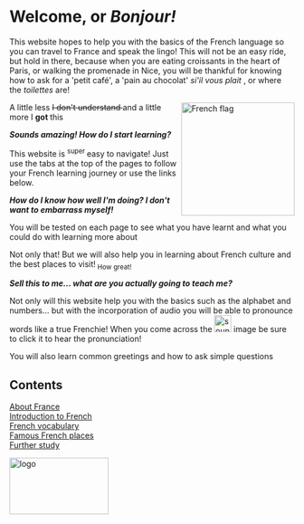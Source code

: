 <h1> <strong> Welcome, or <i> Bonjour! </i> </strong> </h1>
<body> 
  This website hopes to help you with the basics of the French language so you can travel to France and speak the lingo! 
  This will not be an easy ride, but hold in there, because when you are eating croissants in the heart of Paris, or walking the promenade in Nice, you will be thankful for knowing how to ask for a 'petit café', a 'pain au chocolat' <i> si'il vous plait </i>, or where the <i> toilettes </i> are! 
  <p> <img src="https://upload.wikimedia.org/wikipedia/commons/thumb/6/63/N%C3%A9cropole_nationale_de_Sigolsheim_2013_38.jpg/1920px-N%C3%A9cropole_nationale_de_Sigolsheim_2013_38.jpg" alt="French flag" style="float:right;width:200px;height:200px;" >
   A little less <strike> I don't understand </strike> and a little more I <strong> got </strong> this </p>
  </body>
<p>
  <strong> <i> Sounds amazing! How do I start learning? </i> </strong> 
  </p> <p>
  This website is <sup> super </sup> easy to navigate! Just use the tabs at the top of the pages to follow your French learning journey or use the links below. </p>
  <p> <strong> <i> How do I know how well I'm doing? I don't want to embarrass myself! </i> </strong> </p>
  <p> You will be tested on each page to see what you have learnt and what you could do with learning more about </p>
  <p> Not only that! But we will also help you in learning about French culture and the best places to visit!<sub> How great!</sub> </p>
<p> <strong> <i> Sell this to me... what are you actually going to teach me? </i> </strong> </p>
<p> Not only will this website help you with the basics such as the alphabet and numbers... but with the incorporation of audio you will be able to pronounce words like a true Frenchie! When you come across the <img src="https://upload.wikimedia.org/wikipedia/commons/thumb/d/d6/Emoji_u1f509.svg/70px-Emoji_u1f509.svg.png" alt= "sound image" width="30" height="30" > image be sure to click it to hear the pronunciation! </p>
  <p> You will also learn common greetings and how to ask simple questions </p>
<p> </p>
<h2> Contents </h2> 
  <a  href="https://georginah2.github.io/SML5202-final-Hutt/page2.html" > About France </a> <br>
  <a  href="https://georginah2.github.io/SML5202-final-Hutt/page3.html" > Introduction to French  </a> <br>
  <a  href="https://georginah2.github.io/SML5202-final-Hutt/page4.html" > French vocabulary </a> <br>
 <a  href="https://georginah2.github.io/SML5202-final-Hutt/page5.html" > Famous French places  </a> <br>
  <a  href= "https://georginah2.github.io/SML5202-final-Hutt/page6.html"> Further study </a> <br>
  </ul>
<p> </p>
<p> </p>
<p> </p>
<p> </p>
<p> </p>
<img src="https://lh3.googleusercontent.com/6YD0zyhoGsxyLcPUsh7hfqE8seiPtd0eQa5S8hI-ebwZnc4RgYEHy3v-ARqhbfVb9jfySXDCM8tL2EBzPn5GiFx04Pw028rqvB0CDZzICY1htyYX4XNcb2KKzpadiuKApC-2JKl8jw=w2400" alt= "logo" height="100" width= "175" >
